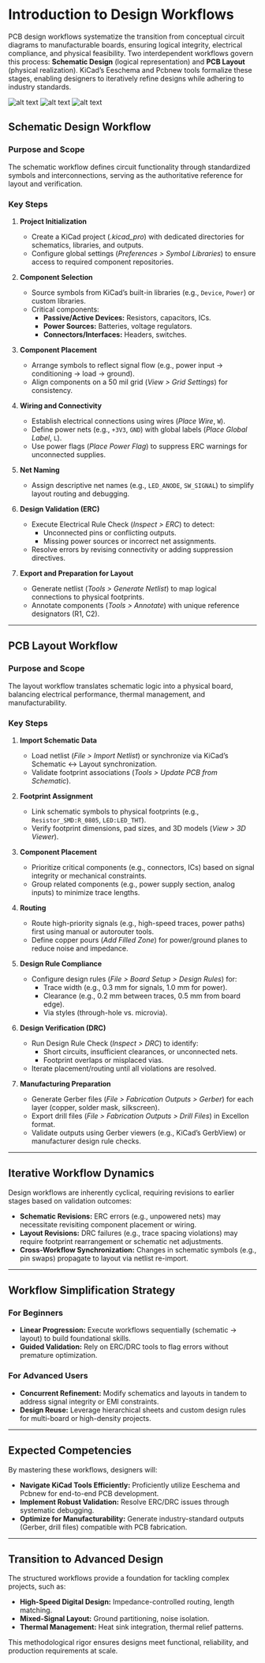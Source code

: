 # Introduction to Design Workflows  

PCB design workflows systematize the transition from conceptual circuit diagrams to manufacturable boards, ensuring logical integrity, electrical compliance, and physical feasibility. Two interdependent workflows govern this process: **Schematic Design** (logical representation) and **PCB Layout** (physical realization). KiCad’s Eeschema and Pcbnew tools formalize these stages, enabling designers to iteratively refine designs while adhering to industry standards.  

![alt text](./images/pcb_design_workflow.png)
![alt text](./images/schematic_design_workflow.png)
![alt text](./images/pcb_layout_workflow.png)

## Schematic Design Workflow  

### Purpose and Scope  
The schematic workflow defines circuit functionality through standardized symbols and interconnections, serving as the authoritative reference for layout and verification.  

### Key Steps  
1. **Project Initialization**  
   - Create a KiCad project (*.kicad_pro*) with dedicated directories for schematics, libraries, and outputs.  
   - Configure global settings (*Preferences > Symbol Libraries*) to ensure access to required component repositories.  

2. **Component Selection**  
   - Source symbols from KiCad’s built-in libraries (e.g., `Device`, `Power`) or custom libraries.  
   - Critical components:  
     - **Passive/Active Devices:** Resistors, capacitors, ICs.  
     - **Power Sources:** Batteries, voltage regulators.  
     - **Connectors/Interfaces:** Headers, switches.  

3. **Component Placement**  
   - Arrange symbols to reflect signal flow (e.g., power input → conditioning → load → ground).  
   - Align components on a 50 mil grid (*View > Grid Settings*) for consistency.  

4. **Wiring and Connectivity**  
   - Establish electrical connections using wires (*Place Wire*, `W`).  
   - Define power nets (e.g., `+3V3`, `GND`) with global labels (*Place Global Label*, `L`).  
   - Use power flags (*Place Power Flag*) to suppress ERC warnings for unconnected supplies.  

5. **Net Naming**  
   - Assign descriptive net names (e.g., `LED_ANODE`, `SW_SIGNAL`) to simplify layout routing and debugging.  

6. **Design Validation (ERC)**  
   - Execute Electrical Rule Check (*Inspect > ERC*) to detect:  
     - Unconnected pins or conflicting outputs.  
     - Missing power sources or incorrect net assignments.  
   - Resolve errors by revising connectivity or adding suppression directives.  

7. **Export and Preparation for Layout**  
   - Generate netlist (*Tools > Generate Netlist*) to map logical connections to physical footprints.  
   - Annotate components (*Tools > Annotate*) with unique reference designators (R1, C2).  

---

## PCB Layout Workflow  

### Purpose and Scope  
The layout workflow translates schematic logic into a physical board, balancing electrical performance, thermal management, and manufacturability.  

### Key Steps  
1. **Import Schematic Data**  
   - Load netlist (*File > Import Netlist*) or synchronize via KiCad’s Schematic ↔ Layout synchronization.  
   - Validate footprint associations (*Tools > Update PCB from Schematic*).  

2. **Footprint Assignment**  
   - Link schematic symbols to physical footprints (e.g., `Resistor_SMD:R_0805`, `LED:LED_THT`).  
   - Verify footprint dimensions, pad sizes, and 3D models (*View > 3D Viewer*).  

3. **Component Placement**  
   - Prioritize critical components (e.g., connectors, ICs) based on signal integrity or mechanical constraints.  
   - Group related components (e.g., power supply section, analog inputs) to minimize trace lengths.  

4. **Routing**  
   - Route high-priority signals (e.g., high-speed traces, power paths) first using manual or autorouter tools.  
   - Define copper pours (*Add Filled Zone*) for power/ground planes to reduce noise and impedance.  

5. **Design Rule Compliance**  
   - Configure design rules (*File > Board Setup > Design Rules*) for:  
     - Trace width (e.g., 0.3 mm for signals, 1.0 mm for power).  
     - Clearance (e.g., 0.2 mm between traces, 0.5 mm from board edge).  
     - Via styles (through-hole vs. microvia).  

6. **Design Verification (DRC)**  
   - Run Design Rule Check (*Inspect > DRC*) to identify:  
     - Short circuits, insufficient clearances, or unconnected nets.  
     - Footprint overlaps or misplaced vias.  
   - Iterate placement/routing until all violations are resolved.  

7. **Manufacturing Preparation**  
   - Generate Gerber files (*File > Fabrication Outputs > Gerber*) for each layer (copper, solder mask, silkscreen).  
   - Export drill files (*File > Fabrication Outputs > Drill Files*) in Excellon format.  
   - Validate outputs using Gerber viewers (e.g., KiCad’s GerbView) or manufacturer design rule checks.  

---

## Iterative Workflow Dynamics  
Design workflows are inherently cyclical, requiring revisions to earlier stages based on validation outcomes:  
- **Schematic Revisions:** ERC errors (e.g., unpowered nets) may necessitate revisiting component placement or wiring.  
- **Layout Revisions:** DRC failures (e.g., trace spacing violations) may require footprint rearrangement or schematic net adjustments.  
- **Cross-Workflow Synchronization:** Changes in schematic symbols (e.g., pin swaps) propagate to layout via netlist re-import.  

---

## Workflow Simplification Strategy  
### For Beginners  
- **Linear Progression:** Execute workflows sequentially (schematic → layout) to build foundational skills.  
- **Guided Validation:** Rely on ERC/DRC tools to flag errors without premature optimization.  

### For Advanced Users  
- **Concurrent Refinement:** Modify schematics and layouts in tandem to address signal integrity or EMI constraints.  
- **Design Reuse:** Leverage hierarchical sheets and custom design rules for multi-board or high-density projects.  

---

## Expected Competencies  
By mastering these workflows, designers will:  
- **Navigate KiCad Tools Efficiently:** Proficiently utilize Eeschema and Pcbnew for end-to-end PCB development.  
- **Implement Robust Validation:** Resolve ERC/DRC issues through systematic debugging.  
- **Optimize for Manufacturability:** Generate industry-standard outputs (Gerber, drill files) compatible with PCB fabrication.  

---

## Transition to Advanced Design  
The structured workflows provide a foundation for tackling complex projects, such as:  
- **High-Speed Digital Design:** Impedance-controlled routing, length matching.  
- **Mixed-Signal Layout:** Ground partitioning, noise isolation.  
- **Thermal Management:** Heat sink integration, thermal relief patterns.  

This methodological rigor ensures designs meet functional, reliability, and production requirements at scale.
